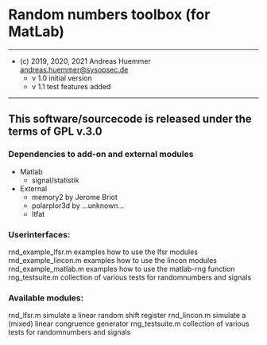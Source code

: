 # Random numbers toolbox (for MatLab)

------------------------------------------------------------------------
- (c) 2019, 2020, 2021 Andreas Huemmer <andreas.huemmer@sysopsec.de>
  - v 1.0     initial version
  - v 1.1     test features added
------------------------------------------------------------------------
This software/sourcecode is released under the terms of GPL v.3.0
------------------------------------------------------------------------

### Dependencies to add-on and external modules

* Matlab
   * signal/statistik
* External
   * memory2 by Jerome Briot
   * polarplor3d by ...unknown...
   * ltfat


### Userinterfaces:

rnd_example_lfsr.m      examples how to use the lfsr modules
rnd_example_lincon.m    examples how to use the lincon modules
rnd_example_matlab.m    examples how to use the matlab-rng function
rng_testsuite.m         collection of various tests for randomnumbers and signals

###  Available modules:

rnd_lfsr.m          simulate a linear random shift register
rnd_lincon.m        simulate a (mixed) linear congruence generator
rng_testsuite.m     collection of various tests for randomnumbers and signals
